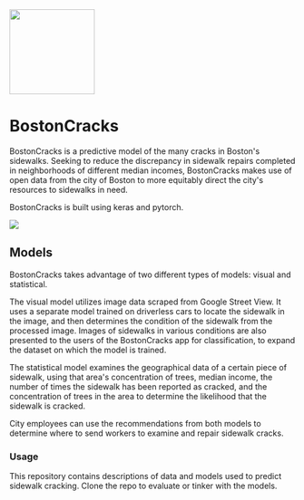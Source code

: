 <img src="https://i.imgur.com/HFM4jZT.png" width=150 height=150 align="center" />

# BostonCracks

BostonCracks is a predictive model of the many cracks in Boston's sidewalks. Seeking to reduce the discrepancy in sidewalk repairs completed in neighborhoods of different median incomes, BostonCracks makes use of open data from the city of Boston to more equitably direct the city's resources to sidewalks in need.

BostonCracks is built using keras and pytorch.

<img src="https://i.imgur.com/8X1rFTY.png" />


## Models

BostonCracks takes advantage of two different types of models: visual and statistical.

The visual model utilizes image data scraped from Google Street View. It uses a separate model trained on driverless cars to locate the sidewalk in the image, and then determines the condition of the sidewalk from the processed image. Images of sidewalks in various conditions are also presented to the users of the BostonCracks app for classification, to expand the dataset on which the model is trained.

The statistical model examines the geographical data of a certain piece of sidewalk, using that area's concentration of trees, median income, the number of times the sidewalk has been reported as cracked, and the concentration of trees in the area to determine the likelihood that the sidewalk is cracked.

City employees can use the recommendations from both models to determine where to send workers to examine and repair sidewalk cracks.

### Usage

This repository contains descriptions of data and models used to predict sidewalk cracking. Clone the repo to evaluate or tinker with the models.


[logo]: https://github.com/samc24/BostonCracks/blob/master/logo.png

